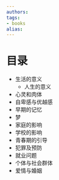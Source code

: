 ```yaml
---
authors:
tags:
- books 
alias:
---
```

# 目录
- 生活的意义
	- 人生的意义
- 心灵和肉体
- 自卑感与优越感
- 早期的记忆
- 梦
- 家庭的影响
- 学校的影响
- 青春期的引导
- 犯罪及预防
- 就业问题
- 个体与社会群体
- 爱情与婚姻